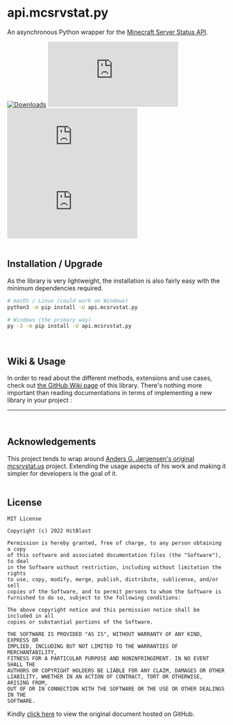 # api.mcsrvstat.py
An asynchronous Python wrapper for the [Minecraft Server Status API](https://api.mcsrvstat.us).

[![Downloads](https://pepy.tech/badge/api-mcsrvstat-py)](https://pepy.tech/project/api-mcsrvstat-py)
![license](https://img.shields.io/github/license/hitblast/api.mcsrvstat.py?color=blue)
![Stars](https://img.shields.io/github/stars/hitblast/api.mcsrvstat.py?color=blue)
![Watchers](https://img.shields.io/github/watchers/hitblast/api.mcsrvstat.py?color=blue)
<br><br>

## Installation / Upgrade
As the library is very lightweight, the installation is also fairly easy with the minimum dependencies required.
```bash
# macOS / Linux (could work on Windows)
python3 -m pip install -U api.mcsrvstat.py

# Windows (the primary way)
py -3 -m pip install -U api.mcsrvstat.py
```

<br>

## Wiki & Usage
In order to read about the different methods, extensions and use cases, check out [the GitHub Wiki page](https://github.com/hitblast/api.mcsrvstat.py/wiki/) of this library. There's nothing more important than reading documentations in terms of implementing a new library in your project :

---

<br>

## Acknowledgements
This project tends to wrap around [Anders G. Jørgensen's original mcsrvstat.us](https://mcsrvstat.us) project. Extending the usage aspects of his work and making it simpler for developers is the goal of it.
<br><br>

## License
```
MIT License

Copyright (c) 2022 HitBlast

Permission is hereby granted, free of charge, to any person obtaining a copy
of this software and associated documentation files (the "Software"), to deal
in the Software without restriction, including without limitation the rights
to use, copy, modify, merge, publish, distribute, sublicense, and/or sell
copies of the Software, and to permit persons to whom the Software is
furnished to do so, subject to the following conditions:

The above copyright notice and this permission notice shall be included in all
copies or substantial portions of the Software.

THE SOFTWARE IS PROVIDED "AS IS", WITHOUT WARRANTY OF ANY KIND, EXPRESS OR
IMPLIED, INCLUDING BUT NOT LIMITED TO THE WARRANTIES OF MERCHANTABILITY,
FITNESS FOR A PARTICULAR PURPOSE AND NONINFRINGEMENT. IN NO EVENT SHALL THE
AUTHORS OR COPYRIGHT HOLDERS BE LIABLE FOR ANY CLAIM, DAMAGES OR OTHER
LIABILITY, WHETHER IN AN ACTION OF CONTRACT, TORT OR OTHERWISE, ARISING FROM,
OUT OF OR IN CONNECTION WITH THE SOFTWARE OR THE USE OR OTHER DEALINGS IN THE
SOFTWARE.
```

Kindly [click here](https://github.com/hitblast/api.mcsrvstat.py/blob/main/LICENSE) to view the original document hosted on GitHub.
